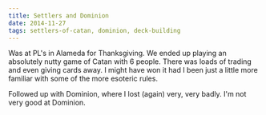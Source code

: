 ```yaml
---
title: Settlers and Dominion
date: 2014-11-27
tags: settlers-of-catan, dominion, deck-building
---
```


Was at PL's in Alameda for Thanksgiving. We ended up playing an
absolutely nutty game of Catan with 6 people. There was loads of
trading and even giving cards away. I might have won it had I been just
a little more familiar with some of the more esoteric rules.

Followed up with Dominion, where I lost (again) very, very badly. I'm
not very good at Dominion.
